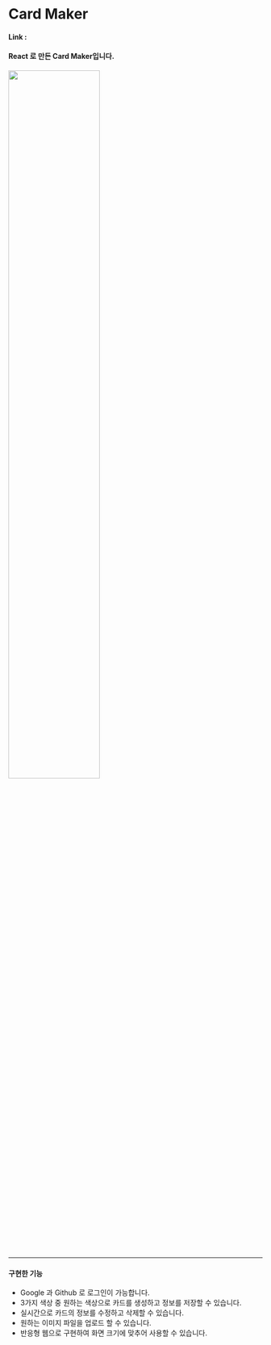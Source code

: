 # Card Maker

#### Link : 

#### React 로 만든 Card Maker입니다.

<img width="60%" src="https://user-images.githubusercontent.com/85146819/204582819-31565952-3ee1-4849-9a22-308628b3b6e6.png">


***

#### 구현한 기능 

- Google 과 Github 로 로그인이 가능합니다.
- 3가지 색상 중 원하는 색상으로 카드를 생성하고 정보를 저장할 수 있습니다.
- 실시간으로 카드의 정보를 수정하고 삭제할 수 있습니다.
- 원하는 이미지 파일을 업로드 할 수 있습니다.
- 반응형 웹으로 구현하여 화면 크기에 맞추어 사용할 수 있습니다.
